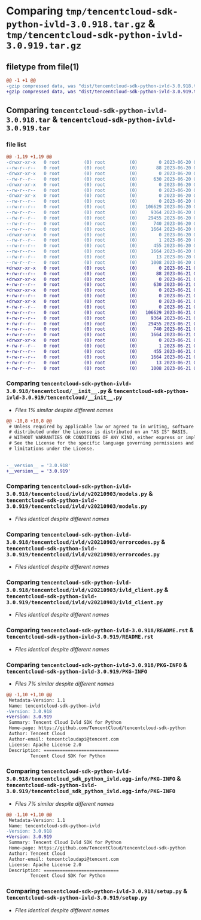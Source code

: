 # Comparing `tmp/tencentcloud-sdk-python-ivld-3.0.918.tar.gz` & `tmp/tencentcloud-sdk-python-ivld-3.0.919.tar.gz`

## filetype from file(1)

```diff
@@ -1 +1 @@
-gzip compressed data, was "dist/tencentcloud-sdk-python-ivld-3.0.918.tar", last modified: Tue Jun 20 02:43:11 2023, max compression
+gzip compressed data, was "dist/tencentcloud-sdk-python-ivld-3.0.919.tar", last modified: Wed Jun 21 00:31:02 2023, max compression
```

## Comparing `tencentcloud-sdk-python-ivld-3.0.918.tar` & `tencentcloud-sdk-python-ivld-3.0.919.tar`

### file list

```diff
@@ -1,19 +1,19 @@
-drwxr-xr-x   0 root         (0) root         (0)        0 2023-06-20 02:43:11.000000 tencentcloud-sdk-python-ivld-3.0.918/
--rw-r--r--   0 root         (0) root         (0)       88 2023-06-20 02:43:11.000000 tencentcloud-sdk-python-ivld-3.0.918/setup.cfg
-drwxr-xr-x   0 root         (0) root         (0)        0 2023-06-20 02:43:11.000000 tencentcloud-sdk-python-ivld-3.0.918/tencentcloud/
--rw-r--r--   0 root         (0) root         (0)      630 2023-06-20 02:43:11.000000 tencentcloud-sdk-python-ivld-3.0.918/tencentcloud/__init__.py
-drwxr-xr-x   0 root         (0) root         (0)        0 2023-06-20 02:43:11.000000 tencentcloud-sdk-python-ivld-3.0.918/tencentcloud/ivld/
--rw-r--r--   0 root         (0) root         (0)        0 2023-06-20 02:43:11.000000 tencentcloud-sdk-python-ivld-3.0.918/tencentcloud/ivld/__init__.py
-drwxr-xr-x   0 root         (0) root         (0)        0 2023-06-20 02:43:11.000000 tencentcloud-sdk-python-ivld-3.0.918/tencentcloud/ivld/v20210903/
--rw-r--r--   0 root         (0) root         (0)        0 2023-06-20 02:43:11.000000 tencentcloud-sdk-python-ivld-3.0.918/tencentcloud/ivld/v20210903/__init__.py
--rw-r--r--   0 root         (0) root         (0)   106629 2023-06-20 02:43:11.000000 tencentcloud-sdk-python-ivld-3.0.918/tencentcloud/ivld/v20210903/models.py
--rw-r--r--   0 root         (0) root         (0)     9364 2023-06-20 02:43:11.000000 tencentcloud-sdk-python-ivld-3.0.918/tencentcloud/ivld/v20210903/errorcodes.py
--rw-r--r--   0 root         (0) root         (0)    29455 2023-06-20 02:43:11.000000 tencentcloud-sdk-python-ivld-3.0.918/tencentcloud/ivld/v20210903/ivld_client.py
--rw-r--r--   0 root         (0) root         (0)      740 2023-06-20 02:43:11.000000 tencentcloud-sdk-python-ivld-3.0.918/README.rst
--rw-r--r--   0 root         (0) root         (0)     1664 2023-06-20 02:43:11.000000 tencentcloud-sdk-python-ivld-3.0.918/PKG-INFO
-drwxr-xr-x   0 root         (0) root         (0)        0 2023-06-20 02:43:11.000000 tencentcloud-sdk-python-ivld-3.0.918/tencentcloud_sdk_python_ivld.egg-info/
--rw-r--r--   0 root         (0) root         (0)        1 2023-06-20 02:43:11.000000 tencentcloud-sdk-python-ivld-3.0.918/tencentcloud_sdk_python_ivld.egg-info/dependency_links.txt
--rw-r--r--   0 root         (0) root         (0)      455 2023-06-20 02:43:11.000000 tencentcloud-sdk-python-ivld-3.0.918/tencentcloud_sdk_python_ivld.egg-info/SOURCES.txt
--rw-r--r--   0 root         (0) root         (0)     1664 2023-06-20 02:43:11.000000 tencentcloud-sdk-python-ivld-3.0.918/tencentcloud_sdk_python_ivld.egg-info/PKG-INFO
--rw-r--r--   0 root         (0) root         (0)       13 2023-06-20 02:43:11.000000 tencentcloud-sdk-python-ivld-3.0.918/tencentcloud_sdk_python_ivld.egg-info/top_level.txt
--rw-r--r--   0 root         (0) root         (0)     1008 2023-06-20 02:43:11.000000 tencentcloud-sdk-python-ivld-3.0.918/setup.py
+drwxr-xr-x   0 root         (0) root         (0)        0 2023-06-21 00:31:02.000000 tencentcloud-sdk-python-ivld-3.0.919/
+-rw-r--r--   0 root         (0) root         (0)       88 2023-06-21 00:31:02.000000 tencentcloud-sdk-python-ivld-3.0.919/setup.cfg
+drwxr-xr-x   0 root         (0) root         (0)        0 2023-06-21 00:31:02.000000 tencentcloud-sdk-python-ivld-3.0.919/tencentcloud/
+-rw-r--r--   0 root         (0) root         (0)      630 2023-06-21 00:31:02.000000 tencentcloud-sdk-python-ivld-3.0.919/tencentcloud/__init__.py
+drwxr-xr-x   0 root         (0) root         (0)        0 2023-06-21 00:31:02.000000 tencentcloud-sdk-python-ivld-3.0.919/tencentcloud/ivld/
+-rw-r--r--   0 root         (0) root         (0)        0 2023-06-21 00:31:02.000000 tencentcloud-sdk-python-ivld-3.0.919/tencentcloud/ivld/__init__.py
+drwxr-xr-x   0 root         (0) root         (0)        0 2023-06-21 00:31:02.000000 tencentcloud-sdk-python-ivld-3.0.919/tencentcloud/ivld/v20210903/
+-rw-r--r--   0 root         (0) root         (0)        0 2023-06-21 00:31:02.000000 tencentcloud-sdk-python-ivld-3.0.919/tencentcloud/ivld/v20210903/__init__.py
+-rw-r--r--   0 root         (0) root         (0)   106629 2023-06-21 00:31:02.000000 tencentcloud-sdk-python-ivld-3.0.919/tencentcloud/ivld/v20210903/models.py
+-rw-r--r--   0 root         (0) root         (0)     9364 2023-06-21 00:31:02.000000 tencentcloud-sdk-python-ivld-3.0.919/tencentcloud/ivld/v20210903/errorcodes.py
+-rw-r--r--   0 root         (0) root         (0)    29455 2023-06-21 00:31:02.000000 tencentcloud-sdk-python-ivld-3.0.919/tencentcloud/ivld/v20210903/ivld_client.py
+-rw-r--r--   0 root         (0) root         (0)      740 2023-06-21 00:31:02.000000 tencentcloud-sdk-python-ivld-3.0.919/README.rst
+-rw-r--r--   0 root         (0) root         (0)     1664 2023-06-21 00:31:02.000000 tencentcloud-sdk-python-ivld-3.0.919/PKG-INFO
+drwxr-xr-x   0 root         (0) root         (0)        0 2023-06-21 00:31:02.000000 tencentcloud-sdk-python-ivld-3.0.919/tencentcloud_sdk_python_ivld.egg-info/
+-rw-r--r--   0 root         (0) root         (0)        1 2023-06-21 00:31:02.000000 tencentcloud-sdk-python-ivld-3.0.919/tencentcloud_sdk_python_ivld.egg-info/dependency_links.txt
+-rw-r--r--   0 root         (0) root         (0)      455 2023-06-21 00:31:02.000000 tencentcloud-sdk-python-ivld-3.0.919/tencentcloud_sdk_python_ivld.egg-info/SOURCES.txt
+-rw-r--r--   0 root         (0) root         (0)     1664 2023-06-21 00:31:02.000000 tencentcloud-sdk-python-ivld-3.0.919/tencentcloud_sdk_python_ivld.egg-info/PKG-INFO
+-rw-r--r--   0 root         (0) root         (0)       13 2023-06-21 00:31:02.000000 tencentcloud-sdk-python-ivld-3.0.919/tencentcloud_sdk_python_ivld.egg-info/top_level.txt
+-rw-r--r--   0 root         (0) root         (0)     1008 2023-06-21 00:31:02.000000 tencentcloud-sdk-python-ivld-3.0.919/setup.py
```

### Comparing `tencentcloud-sdk-python-ivld-3.0.918/tencentcloud/__init__.py` & `tencentcloud-sdk-python-ivld-3.0.919/tencentcloud/__init__.py`

 * *Files 1% similar despite different names*

```diff
@@ -10,8 +10,8 @@
 # Unless required by applicable law or agreed to in writing, software
 # distributed under the License is distributed on an "AS IS" BASIS,
 # WITHOUT WARRANTIES OR CONDITIONS OF ANY KIND, either express or implied.
 # See the License for the specific language governing permissions and
 # limitations under the License.
 
 
-__version__ = '3.0.918'
+__version__ = '3.0.919'
```

### Comparing `tencentcloud-sdk-python-ivld-3.0.918/tencentcloud/ivld/v20210903/models.py` & `tencentcloud-sdk-python-ivld-3.0.919/tencentcloud/ivld/v20210903/models.py`

 * *Files identical despite different names*

### Comparing `tencentcloud-sdk-python-ivld-3.0.918/tencentcloud/ivld/v20210903/errorcodes.py` & `tencentcloud-sdk-python-ivld-3.0.919/tencentcloud/ivld/v20210903/errorcodes.py`

 * *Files identical despite different names*

### Comparing `tencentcloud-sdk-python-ivld-3.0.918/tencentcloud/ivld/v20210903/ivld_client.py` & `tencentcloud-sdk-python-ivld-3.0.919/tencentcloud/ivld/v20210903/ivld_client.py`

 * *Files identical despite different names*

### Comparing `tencentcloud-sdk-python-ivld-3.0.918/README.rst` & `tencentcloud-sdk-python-ivld-3.0.919/README.rst`

 * *Files identical despite different names*

### Comparing `tencentcloud-sdk-python-ivld-3.0.918/PKG-INFO` & `tencentcloud-sdk-python-ivld-3.0.919/PKG-INFO`

 * *Files 7% similar despite different names*

```diff
@@ -1,10 +1,10 @@
 Metadata-Version: 1.1
 Name: tencentcloud-sdk-python-ivld
-Version: 3.0.918
+Version: 3.0.919
 Summary: Tencent Cloud Ivld SDK for Python
 Home-page: https://github.com/TencentCloud/tencentcloud-sdk-python
 Author: Tencent Cloud
 Author-email: tencentcloudapi@tencent.com
 License: Apache License 2.0
 Description: ============================
         Tencent Cloud SDK for Python
```

### Comparing `tencentcloud-sdk-python-ivld-3.0.918/tencentcloud_sdk_python_ivld.egg-info/PKG-INFO` & `tencentcloud-sdk-python-ivld-3.0.919/tencentcloud_sdk_python_ivld.egg-info/PKG-INFO`

 * *Files 7% similar despite different names*

```diff
@@ -1,10 +1,10 @@
 Metadata-Version: 1.1
 Name: tencentcloud-sdk-python-ivld
-Version: 3.0.918
+Version: 3.0.919
 Summary: Tencent Cloud Ivld SDK for Python
 Home-page: https://github.com/TencentCloud/tencentcloud-sdk-python
 Author: Tencent Cloud
 Author-email: tencentcloudapi@tencent.com
 License: Apache License 2.0
 Description: ============================
         Tencent Cloud SDK for Python
```

### Comparing `tencentcloud-sdk-python-ivld-3.0.918/setup.py` & `tencentcloud-sdk-python-ivld-3.0.919/setup.py`

 * *Files identical despite different names*

